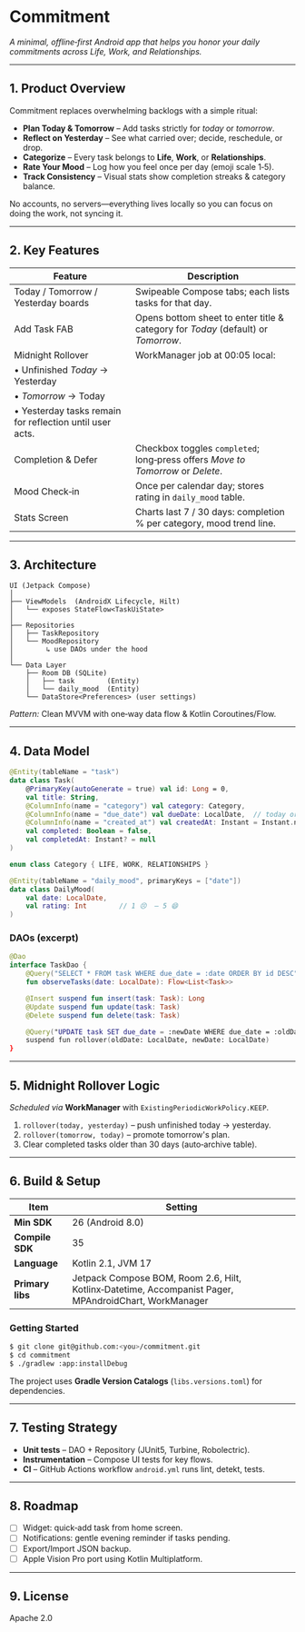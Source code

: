 # Commitment

*A minimal, offline‑first Android app that helps you honor your daily commitments across Life, Work, and Relationships.*

---

## 1. Product Overview

Commitment replaces overwhelming backlogs with a simple ritual:

* **Plan Today & Tomorrow** – Add tasks strictly for *today* or *tomorrow*.
* **Reflect on Yesterday** – See what carried over; decide, reschedule, or drop.
* **Categorize** – Every task belongs to **Life**, **Work**, or **Relationships**.
* **Rate Your Mood** – Log how you feel once per day (emoji scale 1‑5).
* **Track Consistency** – Visual stats show completion streaks & category balance.

No accounts, no servers—everything lives locally so you can focus on doing the work, not syncing it.

---

## 2. Key Features

| Feature                                                  | Description                                                                       |
| -------------------------------------------------------- | --------------------------------------------------------------------------------- |
| Today / Tomorrow / Yesterday boards                      | Swipeable Compose tabs; each lists tasks for that day.                            |
| Add Task FAB                                             | Opens bottom sheet to enter title & category for *Today* (default) or *Tomorrow*. |
| Midnight Rollover                                        | WorkManager job at 00:05 local:                                                   |
| • Unfinished *Today* → Yesterday                         |                                                                                   |
| • *Tomorrow* → Today                                     |                                                                                   |
| • Yesterday tasks remain for reflection until user acts. |                                                                                   |
| Completion & Defer                                       | Checkbox toggles `completed`; long‑press offers *Move to Tomorrow* or *Delete*.   |
| Mood Check‑in                                            | Once per calendar day; stores rating in `daily_mood` table.                       |
| Stats Screen                                             | Charts last 7 / 30 days: completion % per category, mood trend line.              |

---

## 3. Architecture

```
UI (Jetpack Compose)
│
├── ViewModels  (AndroidX Lifecycle, Hilt)
│   └── exposes StateFlow<TaskUiState>
│
├── Repositories
│   ├── TaskRepository
│   └── MoodRepository
│        ↳ use DAOs under the hood
│
└── Data Layer
    ├── Room DB (SQLite)
    │   ├── task        (Entity)
    │   └── daily_mood  (Entity)
    └── DataStore<Preferences> (user settings)
```

*Pattern:* Clean MVVM with one‑way data flow & Kotlin Coroutines/Flow.

---

## 4. Data Model

```kotlin
@Entity(tableName = "task")
data class Task(
    @PrimaryKey(autoGenerate = true) val id: Long = 0,
    val title: String,
    @ColumnInfo(name = "category") val category: Category,
    @ColumnInfo(name = "due_date") val dueDate: LocalDate,  // today or tomorrow
    @ColumnInfo(name = "created_at") val createdAt: Instant = Instant.now(),
    val completed: Boolean = false,
    val completedAt: Instant? = null
)

enum class Category { LIFE, WORK, RELATIONSHIPS }

@Entity(tableName = "daily_mood", primaryKeys = ["date"])
data class DailyMood(
    val date: LocalDate,
    val rating: Int        // 1 😣  – 5 😄
)
```

### DAOs (excerpt)

```kotlin
@Dao
interface TaskDao {
    @Query("SELECT * FROM task WHERE due_date = :date ORDER BY id DESC")
    fun observeTasks(date: LocalDate): Flow<List<Task>>

    @Insert suspend fun insert(task: Task): Long
    @Update suspend fun update(task: Task)
    @Delete suspend fun delete(task: Task)

    @Query("UPDATE task SET due_date = :newDate WHERE due_date = :oldDate AND completed = 0")
    suspend fun rollover(oldDate: LocalDate, newDate: LocalDate)
}
```

---

## 5. Midnight Rollover Logic

*Scheduled via* **WorkManager** with `ExistingPeriodicWorkPolicy.KEEP`.

1. `rollover(today, yesterday)` – push unfinished today → yesterday.
2. `rollover(tomorrow, today)` – promote tomorrow's plan.
3. Clear completed tasks older than 30 days (auto‑archive table).

---

## 6. Build & Setup

| Item             | Setting                                                                                               |
| ---------------- | ----------------------------------------------------------------------------------------------------- |
| **Min SDK**      | 26 (Android 8.0)                                                                                      |
| **Compile SDK**  | 35                                                                                                    |
| **Language**     | Kotlin 2.1, JVM 17                                                                                    |
| **Primary libs** | Jetpack Compose BOM, Room 2.6, Hilt, Kotlinx‑Datetime, Accompanist Pager, MPAndroidChart, WorkManager |

### Getting Started

```bash
$ git clone git@github.com:<you>/commitment.git
$ cd commitment
$ ./gradlew :app:installDebug
```

The project uses **Gradle Version Catalogs** (`libs.versions.toml`) for dependencies.

---

## 7. Testing Strategy

* **Unit tests** – DAO + Repository (JUnit5, Turbine, Robolectric).
* **Instrumentation** – Compose UI tests for key flows.
* **CI** – GitHub Actions workflow `android.yml` runs lint, detekt, tests.

---

## 8. Roadmap

* [ ] Widget: quick‑add task from home screen.
* [ ] Notifications: gentle evening reminder if tasks pending.
* [ ] Export/Import JSON backup.
* [ ] Apple Vision Pro port using Kotlin Multiplatform.

---

## 9. License

Apache 2.0
